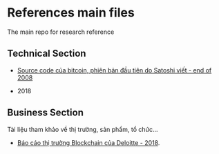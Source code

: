 # References main files 

The main repo for research reference

## Technical Section

* [Source code của bitcoin, phiên bản đầu tiên do Satoshi viết - end of 2008](https://satoshi.nakamotoinstitute.org/code/)
 - 2018

## Business Section

Tài liệu tham khảo về thị trường, sản phẩm, tổ chức...

* [Báo cáo thị trường Blockchain của Deloitte - 2018](https://www2.deloitte.com/content/dam/Deloitte/us/Documents/financial-services/us-fsi-2018-global-blockchain-survey-report.pdf). 

